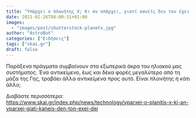 ```yaml
---
title: "Υπάρχει ο πλανήτης Χ; Κι αν υπάρχει, γιατί κανείς δεν τον έχει δει;"
date: 2021-02-26T04:00:31+01:00
images:
  - "images/post/shutterstock-planetx.jpg"
author: "AstroBot"
categories: ["Ειδήσεις"]
tags: ["skai.gr"]
draft: false
---
```


Παράξενα πράγματα συμβαίνουν στα εξωτερικά άκρα του ηλιακού μας συστήματος. Ένα αντικείμενο, έως και δέκα φορές μεγαλύτερο από τη μάζα της Γης, τραβάει άλλα αντικείμενα προς αυτό. Είναι πλανήτης ή κάτι άλλο;

Διαβάστε περισσότερα: https://www.skai.gr/index.php/news/technology/yparxei-o-planitis-x-ki-an-yparxei-giati-kaneis-den-ton-exei-dei
